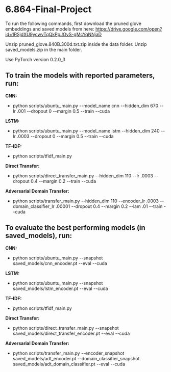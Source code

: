 # 6.864-Final-Project


To run the following commands, first download the pruned glove embeddings and saved models from here: https://drive.google.com/open?id=1RSjdXU9ycwvTqQkPpJOvS-gMcYqNNjaD

Unzip pruned_glove.840B.300d.txt.zip inside the data folder. Unzip saved_models.zip in the main folder. 

Use PyTorch version 0.2.0_3

## To train the models with reported parameters, run: 

**CNN:** 
* python scripts/ubuntu_main.py --model_name cnn --hidden_dim 670 --lr .001 --dropout 0 --margin 0.5 --train --cuda

**LSTM:** 
* python scripts/ubuntu_main.py --model_name lstm --hidden_dim 240 --lr .0003 --dropout 0 --margin 0.5 --train --cuda

**TF-IDF:** 
* python scripts/tfidf_main.py

**Direct Transfer:** 
* python scripts/direct_transfer_main.py --hidden_dim 110 --lr .0003 --dropout 0.4 --margin 0.2 --train --cuda

**Adversarial Domain Transfer:** 
* python scripts/transfer_main.py --hidden_dim 110 --encoder_lr .0003 --domain_classifier_lr .00001 --dropout 0.4 --margin 0.2 --lam .01 --train --cuda


## To evaluate the best performing models (in saved_models), run: 

**CNN:** 
* python scripts/ubuntu_main.py --snapshot saved_models/cnn_encoder.pt --eval --cuda

**LSTM:** 
* python scripts/ubuntu_main.py --snapshot saved_models/lstm_encoder.pt --eval --cuda

**TF-IDF:** 
* python scripts/tfidf_main.py

**Direct Transfer:**
* python scripts/direct_transfer_main.py --snapshot saved_models/direct_transfer_encoder.pt --eval --cuda

**Adversarial Domain Transfer:**
* python scripts/transfer_main.py --encoder_snapshot saved_models/adt_encoder.pt --domain_classifier_snapshot saved_models/adt_domain_classifier.pt --eval --cuda
